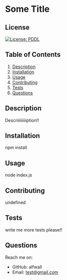 # Some Title

  ## License
  [![License: PDDL](https://img.shields.io/badge/License-PDDL-brightgreen.svg)](https://opendatacommons.org/licenses/pddl/)

  ## Table of Contents
  1. [Description](#description)
  2. [Installation](#installation)
  3. [Usage](#usage)
  4. [Contributing](#contributing)
  5. [Tests](#tests)
  6. [Questions](#questions)

  ## Description
  Descriiiiiiiiiption!!

  ## Installation
  npm install

  ## Usage
  node index.js

  ## Contributing
  undefined

  ## Tests
  write me more tests please!!

  ## Questions
  Reach me on:
  - GitHub: alfwall
  - Email: test@gmail.com
